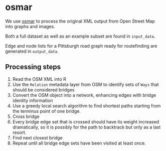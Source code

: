 # osmar

We use [osmar](https://cran.r-project.org/package=osmar) to process the original XML output from Open Street Map into graphs and images.

Both a full dataset as well as an example subset are found in `input_data`.

Edge and node lists for a Pittsburgh road graph ready for routefinding are generated in `output_data`.

## Processing steps

1. Read the OSM XML into R
1. Use the `Relation` metadata layer from OSM to identify sets of `Ways` that should be considered bridges
1. Convert the OSM object into a network, enhancing edges with bridge identity information
1. Use a greedy local search algorithm to find shortest paths starting from the terminus point of one bridge.
  1. Cross bridge
  1. Every bridge edge set that is crossed should have its weight increased dramatically, so it is possibly for the path to backtrack but only as a last resort.
  1. Find next closest bridge
1. Repeat until all bridge edge sets have been visited at least once.
